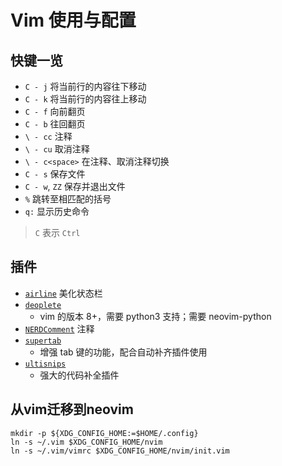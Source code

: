 # Vim 使用与配置 #

## 快键一览 ##

* `C - j` 将当前行的内容往下移动
* `C - k` 将当前行的内容往上移动
* `C - f` 向前翻页
* `C - b` 往回翻页
* `\ - cc` 注释
* `\ - cu` 取消注释
* `\ - c<space>` 在注释、取消注释切换
* `C - s` 保存文件
* `C - w`, `ZZ` 保存并退出文件
* `%` 跳转至相匹配的括号
* `q:` 显示历史命令

> `C` 表示 `Ctrl`

## 插件 ##

* [`airline`](https://github.com/vim-airline/vim-airline) 美化状态栏
* [`deoplete`](https://github.com/Shougo/deoplete.nvim)
	- vim 的版本 8+，需要 python3 支持；需要 neovim-python 
* [`NERDComment`](https://github.com/scrooloose/nerdcommenter) 注释
* [`supertab`](https://github.com/ervandew/supertab)
	- 增强 tab 键的功能，配合自动补齐插件使用
* [`ultisnips`](https://github.com/SirVer/ultisnips)
	- 强大的代码补全插件

## 从vim迁移到neovim ##

```shell
mkdir -p ${XDG_CONFIG_HOME:=$HOME/.config}
ln -s ~/.vim $XDG_CONFIG_HOME/nvim
ln -s ~/.vim/vimrc $XDG_CONFIG_HOME/nvim/init.vim
```
